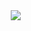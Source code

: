 <a href="https://stats.uptimerobot.com/RjzJMfr1jl">
    <img 
        src="https://img.shields.io/badge/<STATUS>-<ONLINE>-<green>"
        style="height : auto; margin-left : 10px; margin-right : 10px;"/>
</a>
